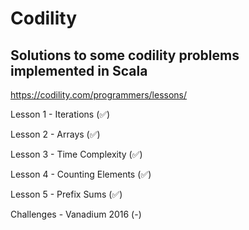 # Codility 

## Solutions to some codility problems implemented in Scala
https://codility.com/programmers/lessons/

Lesson 1 - Iterations (:white_check_mark:)

Lesson 2 - Arrays (:white_check_mark:)

Lesson 3 - Time Complexity (:white_check_mark:)

Lesson 4 - Counting Elements (:white_check_mark:)

Lesson 5 - Prefix Sums (:white_check_mark:)

Challenges - Vanadium 2016 (-) 
